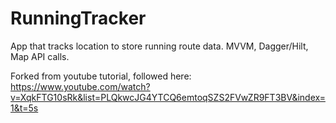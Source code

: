 # RunningTracker
App that tracks location to store running route data. MVVM, Dagger/Hilt, Map API calls.


Forked from youtube tutorial, followed here:
https://www.youtube.com/watch?v=XqkFTG10sRk&list=PLQkwcJG4YTCQ6emtoqSZS2FVwZR9FT3BV&index=1&t=5s
